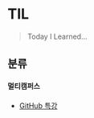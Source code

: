 # TIL

> Today I Learned...



## 분류

#### 멀티캠퍼스

- [GitHub 특강](https://github.com/NewYorkKim/TIL/blob/master/Github_특강.md)



